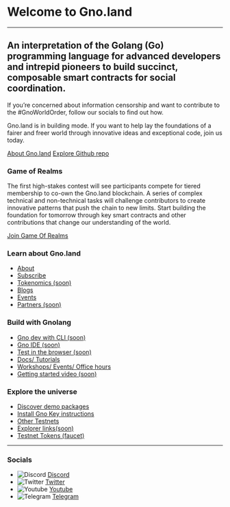 # Welcome to Gno.land

---

## An interpretation of the Golang (Go) programming language for advanced developers and intrepid pioneers to build succinct, composable smart contracts for social coordination.

If you’re concerned about information censorship and want to contribute to the #GnoWorldOrder, follow our socials to find out how.

Gno.land is in building mode. If you want to help lay the foundations of a fairer and freer world through innovative ideas and exceptional code, join us today.

<div class="stack">

[About Gno.land](/about)
[Explore Github repo](https://github.com/gnolang)

</div>

<div class="jumbotron">

### Game of Realms

The first high-stakes contest will see participants compete for tiered membership to co-own the Gno.land blockchain. A series of complex technical and non-technical tasks will challenge contributors to create innovative patterns that push the chain to new limits. Start building the foundation for tomorrow through key smart contracts and other contributions that change our understanding of the world.

<div class="stack">

[Join Game Of Realms](/game-of-realms)

</div>
</div>

<div class="columns-3">
<div>

### Learn about Gno.land

- [About](/about)
- [Subscribe](#subscribe)
- [Tokenomics (soon)](#)
- [Blogs](/r/gnoland/blog)
- [Events](/events)
- [Partners (soon)](#)

</div>

<div>

### Build with Gnolang

- [Gno dev with CLI (soon)](#)
- [Gno IDE (soon)](#)
- [Test in the browser (soon)](#)
- [Docs/ Tutorials](https://github.com/gnolang)
- [Workshops/ Events/ Office hours](/events)
- [Getting started video (soon)](#)

</div>
<div>

### Explore the universe

- [Discover demo packages](https://github.com/gnolang/gno/tree/master/examples)
- [Install Gno Key instructions](/r/demo/boards:testboard/5)
- [Other Testnets](https://test2.gno.land/)
- [Explorer links(soon)](#)
- [Testnet Tokens (faucet)](/faucet)

</div>
</div>

---

### Socials

- ![Discord](static/img/ico-discord.svg) [Discord](https://discord.gg/S8nKUqwkPn)
- ![Twitter](static/img/ico-twitter.svg) [Twitter](https://twitter.com/_gnoland)
- ![Youtube](static/img/ico-youtube.svg) [Youtube](https://www.youtube.com/@_gnoland)
- ![Telegram](static/img/ico-telegram.svg) [Telegram](https://t.me/gnoland)
